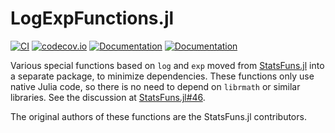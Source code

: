 # LogExpFunctions.jl

[![CI](https://github.com/JuliaStats/LogExpFunctions.jl/actions/workflows/CI.yml/badge.svg?branch=master)](https://github.com/JuliaStats/LogExpFunctions.jl/actions/workflows/CI.yml?query=branch%3Amaster)
[![codecov.io](http://codecov.io/github/JuliaStats/LogExpFunctions.jl/coverage.svg?branch=master)](http://codecov.io/github/JuliaStats/LogExpFunctions.jl?branch=master)
[![Documentation](https://img.shields.io/badge/docs-stable-blue.svg)](https://juliastats.github.io/LogExpFunctions.jl/stable)
[![Documentation](https://img.shields.io/badge/docs-master-blue.svg)](https://juliastats.github.io/LogExpFunctions.jl/dev)

Various special functions based on `log` and `exp` moved from [StatsFuns.jl](https://github.com/JuliaStats/StatsFuns.jl) into a separate package, to minimize dependencies. These functions only use native Julia code, so there is no need to depend on `librmath` or similar libraries. See the discussion at [StatsFuns.jl#46](https://github.com/JuliaStats/StatsFuns.jl/issues/46).

The original authors of these functions are the StatsFuns.jl contributors.
